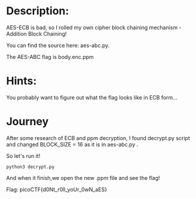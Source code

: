 # Description:
AES-ECB is bad, so I rolled my own cipher block chaining mechanism - Addition Block Chaining! 

You can find the source here: aes-abc.py. 

The AES-ABC flag is body.enc.ppm

# Hints:
You probably want to figure out what the flag looks like in ECB form...

# Journey

After some research of ECB and ppm decryption, I found decrypt.py script and changed BLOCK_SIZE = 16 as it is in aes-abc.py .

So let's run it!

<code>python3 decrypt.py</code>

And when it finish,we open the new .ppm file and see the flag!

Flag: picoCTF{d0Nt_r0ll_yoUr_0wN_aES}
